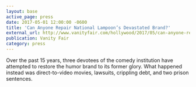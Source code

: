 ```yaml
---
layout: base
active_page: press
date: 2017-05-01 12:00:00 -0600
title: 'Can Anyone Repair National Lampoon’s Devastated Brand?'
external_url: http://www.vanityfair.com/hollywood/2017/05/can-anyone-repair-national-lampoon
publication: Vanity Fair
category: press
---
```


Over the past 15 years, three devotees of the comedy institution have attempted to restore the humor brand to its former glory. What happened instead was direct-to-video movies, lawsuits, crippling debt, and two prison sentences.
<!--more-->
